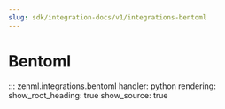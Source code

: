 ```yaml
---
slug: sdk/integration-docs/v1/integrations-bentoml
---
```


# Bentoml

::: zenml.integrations.bentoml
    handler: python
    rendering:
      show_root_heading: true
      show_source: true
